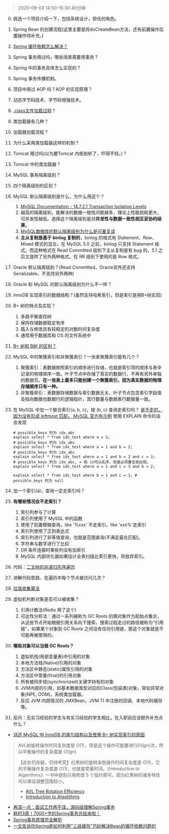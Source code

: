 > 2020-09-03 14:50-15:30 40分钟

0. 挑选一个项目介绍一下，包括系统设计，担任的角色。

1. Spring Bean 的创建流程(这里主要是将doCreateBean方法，还有前置操作后置操作待补充。)

2. [Spring 循环依赖怎么解决？](https://cloud.tencent.com/developer/article/1497692)

3. Spring 事务用过吗，哪些场景需要用事务？

4. Spring 中的事务具体怎么实现的？

5. Spring 事务传播机制。

6. 项目中用过 AOP 吗？AOP 的实现原理？

7. 动态字节码技术、字节码增强技术。

8. [.class文件加载过程](https://github.com/raymond-zhao/campus-interview/blob/master/ByteDance/20200714-%E6%8F%90%E5%89%8D%E6%89%B9%E5%90%8E%E7%AB%AF.md#%E7%B1%BB%E5%8A%A0%E8%BD%BD%E6%9C%BA%E5%88%B6%E4%B8%8E%E5%8F%8C%E4%BA%B2%E5%A7%94%E6%B4%BE%E6%A8%A1%E5%9E%8B%E8%87%AA%E5%B7%B1%E5%AE%9E%E7%8E%B0%E7%9A%84%E8%AF%9D%E6%80%8E%E4%B9%88%E5%81%9A)？

9. 类加载器有几种？

10. 加载器加载流程？

11. 为什么采用类加载器这样的机制？

12. Tomcat 用过吗(以为要Tomcat 内核剖析了，吓得不轻。)？

13. Tomcat 中的类加载器？

14. MySQL 事务隔离级别？

15. 四个隔离级别的区别？

16. MySQL 默认隔离级别是什么，为什么用这个？

    1. [MySQL Documentation - 14.7.2.1 Transaction Isolation Levels](https://dev.mysql.com/doc/refman/5.7/en/innodb-transaction-isolation-levels.html)
    2. 越高的隔离级别，能解决的数据一致性问题越多，理论上性能损耗更大，可并发性越低。选择这个隔离级别是对**并发性与数据一致性相互妥协的结果**。
    3. [MySQL数据库的默认隔离级别为什么是可重复读](https://www.linuxidc.com/Linux/2020-04/162851.htm)
    4. **主从复制是基于 binlog 复制的**，binlog 的格式有 Statement、Row、Mixed 模式的混合。在 MySQL 5.0 之前，binlog 只支持 Statement 格式，而这种格式在 Read Committed 级别下主从复制是有 bug 的，5.1 之后又提供了另外两种格式。在 RR 级别下使用的是 Row 格式。

17. Oracle 默认隔离级别？(Read Committed，Oracle另外还支持 Serializable，不支持另外两种)

18. Oracle 和 MySQL 的默认隔离级别为什么不一样？

19. InnoDB 实现索引的数据结构？(虽然支持哈希索引，但是索引是用B+树实现)

20. B+ 树的特点及实现？

    1. 多路平衡查找树
    2. 保持存储数据稳定有序
    3. 插入与修改具有较稳定的对数时间复杂度
    4. 通常用于数据库和 OS 的文件系统中

21. [B+ 树和 B树 的区别？](https://raymond-zhao.top/2020/04/17/2020-04-17-Interview-Comparsions/)

22. MySQL 中的聚簇索引和非聚簇索引？一张表聚簇索引能有几个？
    1. 聚簇索引：表数据按照索引的顺序进行存储，也就是索引项的顺序与表中记录的物理顺序一致。叶子节点中存储了真实的数据行，不再有另外单独的数据页。**在一张表上最多只能创建一个聚簇索引，因为真实数据的物理存储顺序只有一种。**
    2. 非聚簇索引：表数据存储数据与索引数据无关。叶子节点包含索引字段值及指向数据也数据行的逻辑指针，其行数量与数据表行数据量一致。

23. 在 MySQL 中加一个联合索引(a, b, c)，按 (b, c) 查询走索引吗？
    [是不走的，因为没有形成 leftmost 匹配。 MySQL 官方有示例](https://dev.mysql.com/doc/refman/8.0/en/multiple-column-indexes.html)
    使用 EXPLAIN 命令的话会发现
    ```mysql
    # possible_keys 列为 idx_abc
    explain select * from idx_test where a = 1;
    # possible_keys 列为 idx_abc
    explain select * from idx_test where a = 1 and b = 2;
    # possible_keys 列为 idx_abc
    explain select * from idx_test where a = 1 and b = 2 and c = 3;
    # possible_keys 列为 idx_abc, = 和 in可以乱序，但是必须要全部出现。
    explain select * from idx_test where a = 1 and c = 3 and b = 2;

    explain select * from idx_test where b = 1 and c = 1; # possible_keys 列为 null
    ```

24. 加一个索引(a)，查询一定走索引吗？

25. **有哪些情况会不走索引？**
    1. 索引列参与了计算
    2. 索引列使用了 MySQL 中的函数
    3. 使用了前置模糊查询，like '%xxx' 不走索引，like 'xxx%'走索引
    4. 索引列使用了正则表达式
    5. 索引列进行了非等值查询，也就是范围查询(不满足最左匹配)。
    6. 字符串与数字进行了比较
    7. OR 条件连接时某些列没有加索引
    8. MySQL 内部优化器如果估计全表扫描比索引更快，将放弃索引。

26. 代码：[二叉树的非递归先序遍历](https://www.jianshu.com/p/456af5480cee)

27. 讲解代码思路、在遍历中每个节点被访问几次？

28. [垃圾收集算法](https://raymond-zhao.top/2020/08/19/2020-08-19-JVM-GC/)

29. 虚拟机判断对象是否可以被收集？
    1. 引用计数法(Redis 用了这个)
    2. 可达性分析法：通过一系列被称为 GC Roots 的跟对象作为起始点集合，从这些节点开始根据引用关系向下搜索，搜索过程走过的路径被称为“引用链”，如果某个对象到 GC Roots 之间没有任何引用链，那这个对象就是不可能再被使用的。

30. **哪些对象可以当做 GC Roots？**
    1. 虚拟机栈(局部变量表)中引用的对象
    2. 本地方法栈(Native)引用的对象
    3. 方法区中静态(static)属性引用的对象
    4. 方法区中常量(final)的引用对象
    5. 所有被同步锁(synchronized)关键字持有的对象
    6. JVM内部的引用，如基本数据类型对应的Class(包装类)对象，常驻异常对象(NPE, OOM)，系统类加载器。
    7. 反应 JVM 内部情况的 JMXBean，JVM TI 中注册的回调、本地代码缓存等。

31. 反问：无实习经验的学生与有实习经验的学生相比，在入职前应该额外补充点什么？

- [详述 MySQL 中 InnoDB 的索引结构以及使用 B+ 树实现索引的原因](https://blog.csdn.net/qq_35246620/article/details/106221933)

> AVL树旋转操作时间复杂度是 $O(1)$，但是这个操作可能要进行$O(lgn)$次，所以平衡操作的复杂度是 $O(lgn)$
>
> 【此处仍存疑，仍待考究】红黑树的旋转染色操作时间复杂度是 $O(1)$，它的平衡操作复杂度是 $O(1)$，也就是常量时间。《Introduction to Algorithms》一书中提到只用修改 5 个指针即可，因为红黑树的诸多特性可以保证调整范围较小。
>
> - [AVL Tree Rotation Efficiency](https://stackoverflow.com/questions/9828111/avl-tree-rotation-efficiency)
> - [Introduction to Algotithms]()

- [再深一点：面试工作两不误，源码级理解Spring事务](https://mp.weixin.qq.com/s/9vIOl6ow04ADkIhR61KEng)
- [耗时3周！7000+字的Spring事务总结来啦！](https://mp.weixin.qq.com/s/xFnVBqcVNRFQfHyd03iWcg)
- [Spring事务原理完全解析](https://juejin.im/post/6844903779188342798)
- [一文告诉你Spring是如何利用"三级缓存"巧妙解决Bean的循环依赖问题的](https://cloud.tencent.com/developer/article/1497692)

